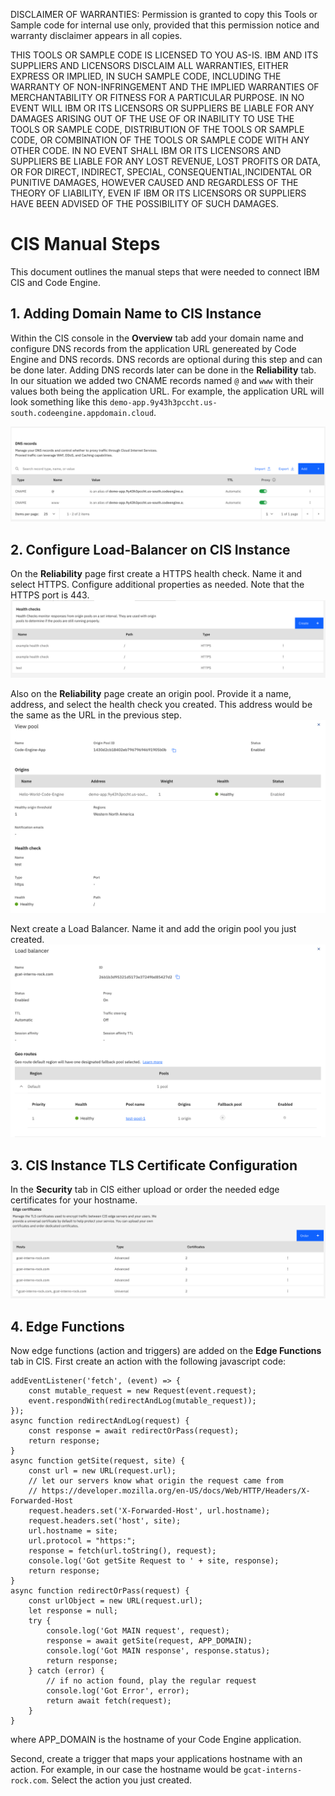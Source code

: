 DISCLAIMER OF WARRANTIES:
Permission is granted to copy this Tools or Sample code for internal use only, provided that this
permission notice and warranty disclaimer appears in all copies.

THIS TOOLS OR SAMPLE CODE IS LICENSED TO YOU AS-IS.
IBM AND ITS SUPPLIERS AND LICENSORS DISCLAIM ALL WARRANTIES, EITHER EXPRESS OR IMPLIED, IN SUCH SAMPLE CODE,
INCLUDING THE WARRANTY OF NON-INFRINGEMENT AND THE IMPLIED WARRANTIES OF MERCHANTABILITY OR FITNESS FOR A
PARTICULAR PURPOSE. IN NO EVENT WILL IBM OR ITS LICENSORS OR SUPPLIERS BE LIABLE FOR ANY DAMAGES ARISING
OUT OF THE USE OF OR INABILITY TO USE THE TOOLS OR SAMPLE CODE, DISTRIBUTION OF THE TOOLS OR SAMPLE CODE,
OR COMBINATION OF THE TOOLS OR SAMPLE CODE WITH ANY OTHER CODE. IN NO EVENT SHALL IBM OR ITS LICENSORS AND
SUPPLIERS BE LIABLE FOR ANY LOST REVENUE, LOST PROFITS OR DATA, OR FOR DIRECT, INDIRECT, SPECIAL,
CONSEQUENTIAL,INCIDENTAL OR PUNITIVE DAMAGES, HOWEVER CAUSED AND REGARDLESS OF THE THEORY OF LIABILITY,
EVEN IF IBM OR ITS LICENSORS OR SUPPLIERS HAVE BEEN ADVISED OF THE POSSIBILITY OF SUCH DAMAGES.

# CIS Manual Steps
This document outlines the manual steps that were needed to connect IBM CIS and Code Engine.

## 1. Adding Domain Name to CIS Instance
Within the CIS console in the **Overview** tab add your domain name and configure DNS records from the application URL genereated by Code Engine and DNS records. DNS records are optional during this step and can be done later. Adding DNS records later can be done in the **Reliability** tab. In our situation we added two CNAME records named `@` and `www` with their values both being the application URL. For example, the application URL will look something like this `demo-app.9y43h3pccht.us-south.codeengine.appdomain.cloud`.

![DNS Records in CIS Console](./images/dns-records.png)

## 2. Configure Load-Balancer on CIS Instance
On the **Reliability** page first create a HTTPS health check. Name it and select HTTPS. Configure additional properties as needed. Note that the HTTPS port is 443.
![Health Check](./images/health-check.png)

Also on the **Reliability** page create an origin pool. Provide it a name, address, and select the health check you created. This address would be the same as the URL in the previous step. 
![Origin Pool in CIS Console](./images/origin-pool.png)

Next create a Load Balancer. Name it and add the origin pool you just created.
![Load Balancer in CIS Console](./images/load-balancer.png)

## 3. CIS Instance TLS Certificate Configuration
In the **Security** tab in CIS either upload or order the needed edge certificates for your hostname.
![Edge Certificates](./images/edge-certificates.png)

## 4. Edge Functions
Now edge functions (action and triggers) are added on the **Edge Functions** tab in CIS. First create an action with the following javascript code:
```
addEventListener('fetch', (event) => {
    const mutable_request = new Request(event.request);
    event.respondWith(redirectAndLog(mutable_request));
});
async function redirectAndLog(request) {
    const response = await redirectOrPass(request);
    return response;
}
async function getSite(request, site) {
    const url = new URL(request.url);
    // let our servers know what origin the request came from
    // https://developer.mozilla.org/en-US/docs/Web/HTTP/Headers/X-Forwarded-Host
    request.headers.set('X-Forwarded-Host', url.hostname);
    request.headers.set('host', site);
    url.hostname = site;
    url.protocol = "https:";
    response = fetch(url.toString(), request);
    console.log('Got getSite Request to ' + site, response);
    return response;
}
async function redirectOrPass(request) {
    const urlObject = new URL(request.url);
    let response = null;
    try {
        console.log('Got MAIN request', request);
        response = await getSite(request, APP_DOMAIN);
        console.log('Got MAIN response', response.status);
        return response;
    } catch (error) {
        // if no action found, play the regular request
        console.log('Got Error', error);
        return await fetch(request);
    }
}
```
where APP_DOMAIN is the hostname of your Code Engine application.

Second, create a trigger that maps your applications hostname with an action. For example, in our case the hostname would be `gcat-interns-rock.com`. Select the action you just created. 
